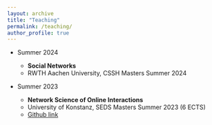 ```yaml
---
layout: archive
title: "Teaching"
permalink: /teaching/
author_profile: true
---
```


- Summer 2024
	- **Social Networks**
	- RWTH Aachen University, CSSH Masters Summer 2024

- Summer 2023
	- **Network Science of Online Interactions**
	- University of Konstanz, SEDS Masters Summer 2023 (6 ECTS)
	- [Github link](https://github.com/joaopn/teaching_networks_2023)

